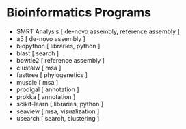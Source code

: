 # Bioinformatics Programs


- SMRT Analysis [ de-novo assembly, reference assembly ]
- a5 [ de-novo assembly ]
- biopython [ libraries, python ]
- blast [ search ]
- bowtie2 [ reference assembly ]
- clustalw [ msa ]
- fasttree [ phylogenetics ]
- muscle [ msa ]
- prodigal [ annotation ]
- prokka [ annotation ]
- scikit-learn [ libraries, python ]
- seaview [ msa, visualization ]
- usearch [ search, clustering ]
